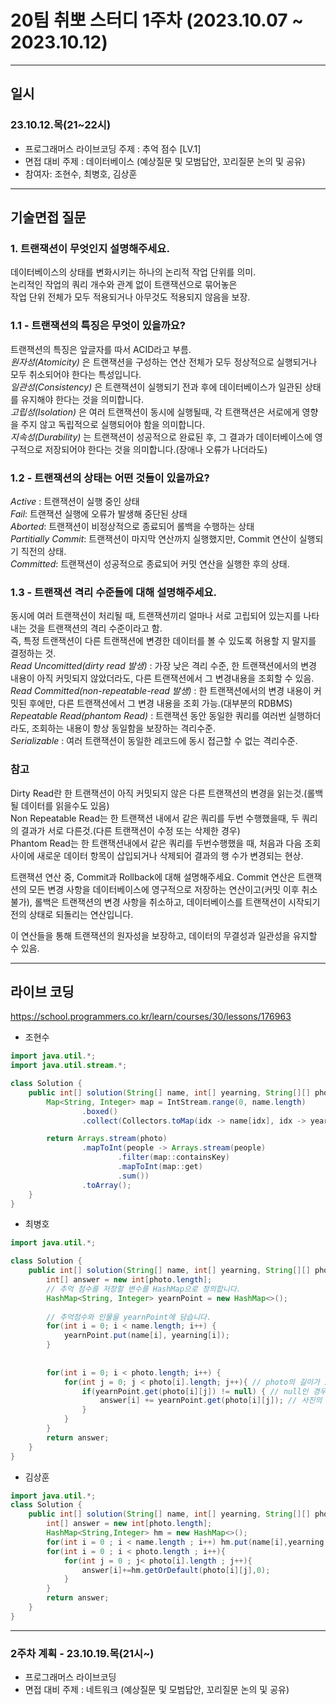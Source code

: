 # 20팀 취뽀 스터디 1주차 (2023.10.07 ~ 2023.10.12)

---
## 일시
### 23.10.12.목(21~22시)
- 프로그래머스 라이브코딩 주제 : 추억 점수 [LV.1]
- 면접 대비 주제 : 데이터베이스 (예상질문 및 모범답안, 꼬리질문 논의 및 공유)
- 참여자: 조현수, 최병호, 김상훈
        
---
## 기술면접 질문
### 1. 트랜잭션이 무엇인지 설명해주세요. <br>

데이터베이스의 상태를 변화시키는 하나의 논리적 작업 단위를 의미.<br>
논리적인 작업의 쿼리 개수와 관계 없이 트랜잭션으로 묶어놓은 <br>
작업 단위 전체가 모두 적용되거나 아무것도 적용되지 않음을 보장.

### 1.1 - 트랜잭션의 특징은 무엇이 있을까요? <br>

트랜잭션의 특징은 앞글자를 따서 ACID라고 부름.<br>
*원자성(Atomicity)* 은 트랜잭션을 구성하는 연산 전체가 모두 정상적으로 실행되거나 모두 취소되어야 한다는 특성입니다.<br>
*일관성(Consistency)* 은 트랜잭션이 실행되기 전과 후에 데이터베이스가 일관된 상태를 유지해야 한다는 것을 의미합니다.<br>
*고립성(Isolation)* 은 여러 트랜잭션이 동시에 실행될때, 각 트랜잭션은 서로에게 영향을 주지 않고 독립적으로 실행되어야 함을 의미합니다.<br>
*지속성(Durability)* 는 트랜잭션이 성공적으로 완료된 후, 그 결과가 데이터베이스에 영구적으로 저장되어야 한다는 것을 의미합니다.(장애나 오류가 나더라도)

### 1.2 - 트랜잭션의 상태는 어떤 것들이 있을까요? <br>

*Active* : 트랜잭션이 실행 중인 상태<br>
*Fail*: 트랜잭션 실행에 오류가 발생해 중단된 상태<br>
*Aborted*: 트랜잭션이 비정상적으로 종료되어 롤백을 수행하는 상태 <br>
*Partitially Commit*: 트랜잭션이 마지막 연산까지 실행했지만, Commit 연산이 실행되기 직전의 상태.<br>
*Committed*: 트랜잭션이 성공적으로 종료되어 커밋 연산을 실행한 후의 상태.<br>

### 1.3 - 트랜잭션 격리 수준들에 대해 설명해주세요. <br>

동시에 여러 트랜잭션이 처리될 때, 트랜잭션끼리 얼마나 서로 고립되어 있는지를 나타내는 것을 트랜잭션의 격리 수준이라고 함.<br> 
즉, 특정 트랜잭션이 다른 트랜잭션에 변경한 데이터를 볼 수 있도록 허용할 지 말지를 결정하는 것.<br>
*Read Uncomitted(dirty read 발생)* : 가장 낮은 격리 수준, 한 트랜잭션에서의 변경 내용이 아직 커밋되지 않았더라도, 다른 트랜잭션에서 그 변경내용을 조회할 수 있음.<br>
*Read Committed(non-repeatable-read 발생)* : 한 트랜잭션에서의 변경 내용이 커밋된 후에만, 다른 트랜잭션에서 그 변경 내용을 조회 가능.(대부분의 RDBMS)<br>
*Repeatable Read(phantom Read)* : 트랜잭션 동안 동일한 쿼리를 여러번 실행하더라도, 조회하는 내용이 항상 동일함을 보장하는 격리수준.<br>
*Serializable* : 여러 트랜잭션이 동일한 레코드에 동시 접근할 수 없는 격리수준.

### 참고 <br>

Dirty Read란 한 트랜잭션이 아직 커밋되지 않은 다른 트랜잭션의 변경을 읽는것.(롤백될 데이터를 읽을수도 있음)<br>
Non Repeatable Read는 한 트랜잭션 내에서 같은 쿼리를 두번 수행했을때, 두 쿼리의 결과가 서로 다른것.(다른 트랜잭션이 수정 또는 삭제한 경우)<br>
Phantom Read는 한 트랜잭션내에서 같은 쿼리를 두번수행했을 때, 처음과 다음 조회 사이에 새로운 데이터 항목이 삽입되거나 삭제되어 결과의 행 수가 변경되는 현상.<br>

트랜잭션 연산 중, Commit과 Rollback에 대해 설명해주세요.
Commit 연산은 트랜잭션의 모든 변경 사항을 데이터베이스에 영구적으로 저장하는 연산이고(커밋 이후 취소 불가), 롤백은 트랜잭션의 변경 사항을 취소하고, 데이터베이스를 트랜잭션이 시작되기 전의 상태로 되돌리는 연산입니다.

이 연산들을 통해 트랜잭션의 원자성을 보장하고, 데이터의 무결성과 일관성을 유지할 수 있음.

---
## 라이브 코딩
https://school.programmers.co.kr/learn/courses/30/lessons/176963

- 조현수
```java
import java.util.*;
import java.util.stream.*;

class Solution {
    public int[] solution(String[] name, int[] yearning, String[][] photo) {
        Map<String, Integer> map = IntStream.range(0, name.length)
                .boxed()
                .collect(Collectors.toMap(idx -> name[idx], idx -> yearning[idx]));

        return Arrays.stream(photo)
                .mapToInt(people -> Arrays.stream(people)
                        .filter(map::containsKey)
                        .mapToInt(map::get)
                        .sum())
                .toArray();
    }
}
```

- 최병호
```java
import java.util.*;

class Solution {
    public int[] solution(String[] name, int[] yearning, String[][] photo) {
        int[] answer = new int[photo.length];
        // 추억 점수를 저장할 변수를 HashMap으로 정의합니다.
        HashMap<String, Integer> yearnPoint = new HashMap<>();
        
        // 추억점수와 인물을 yearnPoint에 담습니다.
        for(int i = 0; i < name.length; i++) {
            yearnPoint.put(name[i], yearning[i]);
        }
        
        
        for(int i = 0; i < photo.length; i++) {
            for(int j = 0; j < photo[i].length; j++){ // photo의 길이가 100 이하이므로 O(N^2)를 해도 상관 없습니다.
                if(yearnPoint.get(photo[i][j]) != null) { // null인 경우 대비
                    answer[i] += yearnPoint.get(photo[i][j]); // 사진의 그리움 점수를 추가합니다.
                }
            }
        }
        return answer;
    }
} 
```

- 김상훈
```java
import java.util.*;
class Solution {
    public int[] solution(String[] name, int[] yearning, String[][] photo) {
        int[] answer = new int[photo.length];
        HashMap<String,Integer> hm = new HashMap<>();
        for(int i = 0 ; i < name.length ; i++) hm.put(name[i],yearning[i]);
        for(int i = 0 ; i < photo.length ; i++){
            for(int j = 0 ; j< photo[i].length ; j++){
                answer[i]+=hm.getOrDefault(photo[i][j],0);
            }
        }
        return answer;
    }
}
```
---
### 2주차 계획 - 23.10.19.목(21시~)
- 프로그래머스 라이브코딩
- 면접 대비 주제 : 네트워크 (예상질문 및 모범답안, 꼬리질문 논의 및 공유)
    
